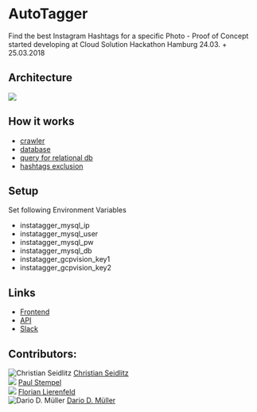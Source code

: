 # AutoTagger
Find the best Instagram Hashtags for a specific Photo - Proof of Concept started developing at Cloud Solution Hackathon Hamburg 24.03. + 25.03.2018

## Architecture
![](https://github.com/Vittel/AutoTagger/raw/master/doc/architecture2.png)

## How it works
  * [crawler](https://github.com/Vittel/AutoTagger/blob/master/doc/quality_improvement_2_crawler.md)
  * [database](https://github.com/Vittel/AutoTagger/blob/master/doc/quality_improvement_1_better_database.md)
  * [query for relational db](https://github.com/Vittel/AutoTagger/blob/master/doc/relational-query.md)
  * [hashtags exclusion](https://github.com/Vittel/AutoTagger/blob/master/doc/quality_improvement_3_meat_vs_vegan.md)


## Setup
Set following Environment Variables
- instatagger_mysql_ip
- instatagger_mysql_user
- instatagger_mysql_pw
- instatagger_mysql_db
- instatagger_gcpvision_key1
- instatagger_gcpvision_key2

## Links
  * [Frontend](http://instatagger.do-epic-sh.it/)
  * [API](http://instataggerui.azurewebsites.net/swagger)
  * [Slack](https://dnughh.slack.com/messages/C9VD9KUTV/team/U7EU90J4S/)

## Contributors:
![Christian Seidlitz](https://avatars1.githubusercontent.com/u/1927076?s=50) [Christian Seidlitz](https://github.com/Vittel)<br />
![](http://via.placeholder.com/50x50) [Paul Stempel](https://github.com/tempel3)<br />
![](http://via.placeholder.com/50x50) [Florian Lierenfeld](https://github.com/soulseak)<br />
![Dario D. Müller](https://avatars1.githubusercontent.com/u/2358139?s=50) [Dario D. Müller](https://github.com/DarioDomiDE)
